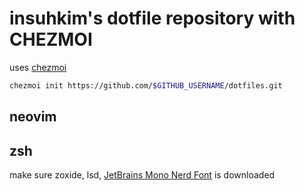insuhkim's dotfile repository with CHEZMOI
===========



uses [chezmoi](https://www.chezmoi.io/quick-start/)


```bash
chezmoi init https://github.com/$GITHUB_USERNAME/dotfiles.git
```

## neovim


## zsh
make sure zoxide, lsd, [JetBrains Mono Nerd Font](https://archlinux.org/packages/extra/any/ttf-jetbrains-mono-nerd/) is downloaded

